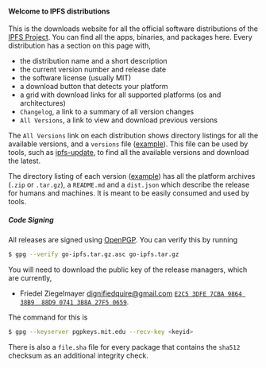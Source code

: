 #### Welcome to IPFS distributions

This is the downloads website for all the official software distributions of
the [IPFS Project](https://ipfs.io). You can find all the apps, binaries,
and packages here. Every distribution has a section on this
page with,

* the distribution name and a short description
* the current version number and release date
* the software license (usually MIT)
* a download button that detects your platform
* a grid with download links for all supported platforms (os and architectures)
* `Changelog`, a link to a summary of all version changes
* `All Versions`, a link to view and download previous versions

The `All Versions` link on each distribution shows directory listings for all the available versions, and a `versions` file ([example](http://dist.ipfs.io/go-ipfs/versions)). This file can be used by tools, such as [ipfs-update](#ipfs-update), to find all the available versions and download the latest.

The directory listing of each version ([example](http://dist.ipfs.io/go-ipfs/v0.3.11)) has all the platform archives (`.zip` or `.tar.gz`), a `README.md` and a `dist.json` which describe the release for humans and machines. It is meant to be easily consumed and used by tools.

##### Code Signing

All releases are signed using [OpenPGP](http://www.openpgp.org/). You can verify this by running

```bash
$ gpg --verify go-ipfs.tar.gz.asc go-ipfs.tar.gz
```

You will need to download the public key of the release managers, which are currently,

* Friedel Ziegelmayer <dignifiedquire@gmail.com> [`E2C5 3DFE 7CBA 9864 38B9  88D9 0741 3B8A 27F5 0659`](https://pgp.mit.edu/pks/lookup?search=0xE2C53DFE7CBA986438B988D907413B8A27F50659&op=index&fingerprint=on&exact=on).

The command for this is

```bash
$ gpg --keyserver pgpkeys.mit.edu --recv-key <keyid>
```

There is also a `file.sha` file for every package that contains the `sha512` checksum
as an additional integrity check.
